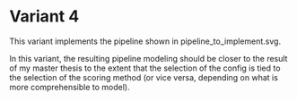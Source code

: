 # Variant 4

This variant implements the pipeline shown in pipeline_to_implement.svg.

In this variant, the resulting pipeline modeling should be closer to the result of my master thesis 
to the extent that the selection of the config is tied to the selection of the scoring method 
(or vice versa, depending on what is more comprehensible to model).